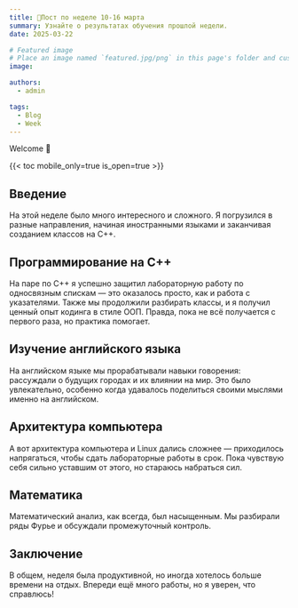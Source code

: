 ```yaml
---
title: 🎉Пост по неделе 10-16 марта
summary: Узнайте о результатах обучения прошлой недели.
date: 2025-03-22

# Featured image
# Place an image named `featured.jpg/png` in this page's folder and customize its options here.
image:

authors:
  - admin

tags:
  - Blog
  - Week
---
```


Welcome 👋

{{< toc mobile_only=true is_open=true >}}

## Введение

На этой неделе было много интересного и сложного. Я погрузился в разные направления, начиная иностранными языками и заканчивая созданием классов на C++. 

## Программирование на C++

На паре по C++ я успешно защитил лабораторную работу по односвязным спискам — это оказалось просто, как и работа с указателями. Также мы продолжили разбирать классы, и я получил ценный опыт кодинга в стиле ООП. Правда, пока не всё получается с первого раза, но практика помогает.

## Изучение английского языка

На английском языке мы прорабатывали навыки говорения: рассуждали о будущих городах и их влиянии на мир. Это было увлекательно, особенно когда удавалось поделиться своими мыслями именно на английском.

## Архитектура компьютера

А вот архитектура компьютера и Linux дались сложнее — приходилось напрягаться, чтобы сдать лабораторные работы в срок. Пока чувствую себя сильно уставшим от этого, но стараюсь набраться сил.

## Математика

Математический анализ, как всегда, был насыщенным. Мы разбирали ряды Фурье и обсуждали промежуточный контроль.

## Заключение

В общем, неделя была продуктивной, но иногда хотелось больше времени на отдых. Впереди ещё много работы, но я уверен, что справлюсь!
